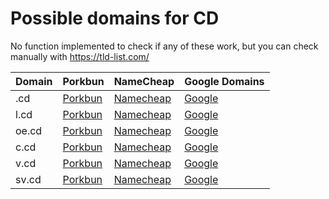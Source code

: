 # Possible domains for CD

No function implemented to check if any of these work, but you can check manually with https://tld-list.com/

| Domain | Porkbun | NameCheap | Google Domains |
|---|---|---|---|
| .cd | [Porkbun](https://porkbun.com/checkout/search?prb=e814663da1&tlds=&idnLanguage=&search=search&q=.cd) | [Namecheap](https://www.namecheap.com/domains/registration/results/?domain=.cd) | [Google](https://domains.google.com/registrar/search?searchTerm=.cd) |
| l.cd | [Porkbun](https://porkbun.com/checkout/search?prb=e814663da1&tlds=&idnLanguage=&search=search&q=l.cd) | [Namecheap](https://www.namecheap.com/domains/registration/results/?domain=l.cd) | [Google](https://domains.google.com/registrar/search?searchTerm=l.cd) |
| oe.cd | [Porkbun](https://porkbun.com/checkout/search?prb=e814663da1&tlds=&idnLanguage=&search=search&q=oe.cd) | [Namecheap](https://www.namecheap.com/domains/registration/results/?domain=oe.cd) | [Google](https://domains.google.com/registrar/search?searchTerm=oe.cd) |
| c.cd | [Porkbun](https://porkbun.com/checkout/search?prb=e814663da1&tlds=&idnLanguage=&search=search&q=c.cd) | [Namecheap](https://www.namecheap.com/domains/registration/results/?domain=c.cd) | [Google](https://domains.google.com/registrar/search?searchTerm=c.cd) |
| v.cd | [Porkbun](https://porkbun.com/checkout/search?prb=e814663da1&tlds=&idnLanguage=&search=search&q=v.cd) | [Namecheap](https://www.namecheap.com/domains/registration/results/?domain=v.cd) | [Google](https://domains.google.com/registrar/search?searchTerm=v.cd) |
| sv.cd | [Porkbun](https://porkbun.com/checkout/search?prb=e814663da1&tlds=&idnLanguage=&search=search&q=sv.cd) | [Namecheap](https://www.namecheap.com/domains/registration/results/?domain=sv.cd) | [Google](https://domains.google.com/registrar/search?searchTerm=sv.cd) |
